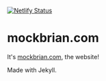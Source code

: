 [![Netlify Status](https://api.netlify.com/api/v1/badges/5af9d3f2-d758-4e19-93e2-79ad0693c02c/deploy-status)](https://app.netlify.com/sites/mockbrian-com/deploys)

# mockbrian.com

It's [mockbrian.com](https://mockbrian.com), the website!

Made with Jekyll.
